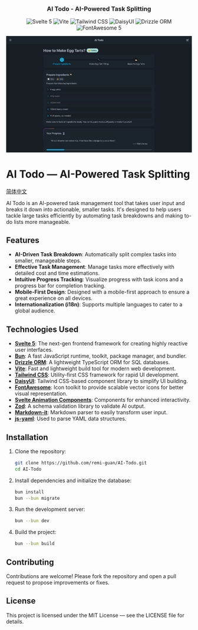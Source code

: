 <h3 align="center">
    AI Todo - AI-Powered Task Splitting
</h3>

<p align="center">
    <img src="https://img.shields.io/badge/Svelte-5-orange?style=for-the-badge&logo=svelte&logoColor=white" alt="Svelte 5">
    <img src="https://img.shields.io/badge/Vite-5.0-blueviolet?style=for-the-badge&logo=vite&logoColor=white" alt="Vite">
    <img src="https://img.shields.io/badge/TailwindCSS-3.4-blue?style=for-the-badge&logo=tailwindcss&logoColor=white" alt="Tailwind CSS">
    <img src="https://img.shields.io/badge/DaisyUI-4.12-yellow?style=for-the-badge&logo=tailwindcss&logoColor=white" alt="DaisyUI">
    <img src="https://img.shields.io/badge/Drizzle--ORM-0.34-blue?style=for-the-badge&logoColor=white" alt="Drizzle ORM">
    <img src="https://img.shields.io/badge/FontAwesome-5-blue?style=for-the-badge&logo=fontawesome&logoColor=white" alt="FontAwesome 5">
</p>

<p align="center">
  <img alt="Screenshot of AI Todo" src="./docs/screenshot.png"/>
</p>

# AI Todo — AI-Powered Task Splitting

[简体中文](docs/README_CN.md)

AI Todo is an AI-powered task management tool that takes user input and breaks it down into actionable, smaller tasks. It's designed to help users tackle large tasks efficiently by automating task breakdowns and making to-do lists more manageable.

## Features
- **AI-Driven Task Breakdown**: Automatically split complex tasks into smaller, manageable steps.
- **Effective Task Management**: Manage tasks more effectively with detailed cost and time estimations.
- **Intuitive Progress Tracking**: Visualize progress with task icons and a progress bar for completion tracking.
- **Mobile-First Design**: Designed with a mobile-first approach to ensure a great experience on all devices.
- **Internationalization (i18n)**: Supports multiple languages to cater to a global audience.

## Technologies Used

- **[Svelte 5](https://svelte.dev/)**: The next-gen frontend framework for creating highly reactive user interfaces.
- **[Bun](https://bun.sh/)**: A fast JavaScript runtime, toolkit, package manager, and bundler.
- **[Drizzle ORM](https://orm.drizzle.team/)**: A lightweight TypeScript ORM for SQL databases.
- **[Vite](https://vitejs.dev/)**: Fast and lightweight build tool for modern web development.
- **[Tailwind CSS](https://tailwindcss.com/)**: Utility-first CSS framework for rapid UI development.
- **[DaisyUI](https://daisyui.com/)**: Tailwind CSS-based component library to simplify UI building.
- **[FontAwesome](https://fontawesome.com/)**: Icon toolkit to provide scalable vector icons for better visual representation.
- **[Svelte Animation Components](https://animation-svelte.vercel.app/)**: Components for enhanced interactivity.
- **[Zod](https://zod.dev/)**: A schema validation library to validate AI output.
- **[Markdown-it](https://markdown-it.github.io/)**: Markdown parser to easily transform user input.
- **[js-yaml](https://github.com/nodeca/js-yaml)**: Used to parse YAML data structures.

## Installation

1. Clone the repository:

   ```bash
   git clone https://github.com/remi-guan/AI-Todo.git
   cd AI-Todo
   ```

2. Install dependencies and initialize the database:

    ```bash
    bun install
    bun --bun migrate
    ```

3. Run the development server:

    ```bash
    bun --bun dev
    ```

4. Build the project:

    ```bash
    bun --bun build
    ```

## Contributing
Contributions are welcome! Please fork the repository and open a pull request to propose improvements or fixes.

## License
This project is licensed under the MIT License — see the LICENSE file for details.
